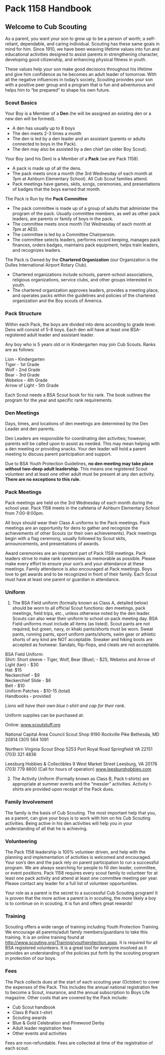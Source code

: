 # Pack 1158 Handbook

## Welcome to Cub Scouting

As a parent, you want your son to grow up to be a person of worth; a
self-reliant, dependable, and caring individual. Scouting has these same goals
in mind for him. Since 1910, we have been weaving lifetime values into fun and
educational activities designed to assist parents in strengthening character,
developing good citizenship, and enhancing physical fitness in youth.

These values help your son make good decisions throughout his lifetime and give
him confidence as he becomes an adult leader of tomorrow. With all the negative
influences in today’s society, Scouting provides your son with a positive peer
group and a program that is fun and adventurous and helps him to “be prepared”
to shape his own future.

### Scout Basics

Your Boy is a Member of a **Den** (he will be assigned an existing den or a new
den will be formed).

- A den has usually up to 8 boys
- The den meets 2-3 times a month
- The den is led by a den leader and an assistant (parents or adults connected
  to boys in the Pack).
- The den may also be assisted by a den chief (an older Boy Scout).

Your Boy (and his Den) is a Member of a **Pack** (we are Pack 1158).

- A pack is made up of all the dens.
- The pack meets once a month (the 3rd Wednesday of each month at 7pm at
  Ashburn Elementary School). All Cub Scout families attend.
- Pack meetings have games, skits, songs, ceremonies, and presentations of
  badges that the boys earned that month.

The Pack is Run by the **Pack Committee** 

- The pack committee is made up of a group of adults that administer the
  program of the pack. Usually committee members, as well as other pack
  leaders, are parents or family of boys in the pack.
- The committee meets once month (1st Wednesday of each month at 7pm at AES).
- The committee is led by a Committee Chairperson.
- The committee selects leaders, performs record keeping, manages pack
  finances, orders badges, maintains pack equipment, helps train leaders, and
  recognizes leaders.

The Pack is Owned by the **Chartered Organization** (our Organization is the
Dulles International Airport Rotary Club).

- Chartered organizations include schools, parent-school associations,
  religious organizations, service clubs, and other groups interested in
  youth.
- The chartered organization approves leaders, provides a meeting place, and
  operates packs within the guidelines and policies of the chartered
  organization and the Boy scouts of America.

### Pack Structure

Within each Pack, the boys are divided into dens according to grade level. Dens
will consist of 5-8 boys. Each den will have at least one BSA-registered adult
leader and assistant leader.

Any boy who is 5 years old or in Kindergarten may join Cub Scouts. Ranks are as
follows:

Lion - Kindergarten</br>
Tiger - 1st Grade</br>
Wolf - 2nd Grade</br>
Bear - 3rd Grade</br>
Webelos - 4th Grade</br>
Arrow of Light - 5th Grade</br>

Each Scout needs a BSA Scout book for his rank. The book outlines the program
for the year and specific rank requirements.

### Den Meetings 

Days, times, and locations of den meetings are determined by the Den Leader and
den parents.

Den Leaders are responsible for coordinating den activities; however, parents
will be called upon to assist as needed. This may mean helping with a den
meeting or providing snacks. Your den leader will hold a parent meeting to
discuss parent participation and support.

Due to BSA Youth Protection Guidelines, **no den meeting may take place without
two-deep adult leadership**. This means one registered Scout volunteer and at
least one other adult must be present at any den activity. **There are no
exceptions to this rule.**

### Pack Meetings

Pack meetings are held on the 3rd Wednesday of each month during the school
year. Pack 1158 meets in the cafeteria of Ashburn Elementary School from
7:00-8:00pm.

All boys should wear their Class A uniforms to the Pack meetings. Pack meetings
are an opportunity for dens to gather and recognize the achievements of other
Scouts (or their own achievements). Pack meetings begin with a flag ceremony,
usually followed by Scout skits, announcements, and presentations of awards.

Award ceremonies are an important part of Pack 1158 meetings. Pack leaders
strive to make rank ceremonies as memorable as possible. Please make every
effort to ensure your son’s and your attendance at these meetings. Family
attendance is also encouraged at Pack meetings. Boys love to get awards and to
be recognized in front of their family. Each Scout must have at least one
parent or guardian in attendance.

### Uniform

1. The BSA Field uniform (formally known as Class A, detailed below) should be
worn to all official Scout functions: den meetings, pack meetings, field trips,
etc., unless otherwise noted by the den leader. Scouts can also wear their
uniform to school on pack meeting day. BSA Field uniforms must include all
items (as listed). Scout pants are not required, but green, navy, or khaki
pants/shorts must be worn. Sweat pants, running pants, sport uniform
pants/shorts, swim gear or athletic shorts of any kind are NOT acceptable.
Sneaker and hiking boots are accepted as footwear. Sandals, flip-flops, and
cleats are not acceptable.

BSA Field Uniform:</br>
Shirt: Short sleeve - Tiger, Wolf, Bear (Blue); - $25, Webelos and Arrow of
Light (tan) - $30</br>
Hat: $15</br>
Neckerchief - $9</br>
Neckerchief Slide - $6</br>
Belt - $10</br>
Uniform Patches - $10-15 (total)</br>
Handbooks - provided</br>

*Lions will have their own blue t-shirt and cap for their rank.*

Uniform supplies can be purchased at:

Online: www.scoutstuff.org 

National Capital Area Council Scout Shop
9190 Rockville Pike
Bethesda, MD 20814
(301) 564 1091

Northern Virginia Scout Shop
5253 Port Royal Road
Springfield VA 22151
(703) 321 4836

Leesburg Hobbies & Collectibles 
9 West Market Street
Leesburg, VA 20176
(703) 779 8600 (Call for hours of operation)
www.leesburghobbies.com

2. The Activity Uniform (Formally known as Class B, Pack t-shirts) are
appropriate at summer events and the “messier” activities. Activity t-shirts
are provided upon receipt of the Pack dues.

### Family Involvement

The family is the basis of Cub Scouting. The most important help that you, as a
parent, can give your boys is to work with him on his Cub Scouting activities.
Being active in his den activities will help you in your understanding of all
that he is achieving.


### Volunteering

The Pack 1158 leadership is 100% volunteer driven, and help with the planning
and implementation of activities is welcomed and encouraged. Your son’s den and
the pack rely on parent participation to run a successful program. We are
always searching for people to fill den leader, committee, or event positions.
Pack 1158 requires every scout family to volunteer for at least one pack
activity and attend at least one committee meeting per year. Please contact any
leader for a full list of volunteer opportunities. 

Your role as a parent is the secret to a successful Cub Scouting program! It is
proven that the more active a parent is in scouting, the more likely a boy is
to continue on in scouting. It is fun and offers great rewards!

### Training

Scouting offers a wide range of training including Youth Protection Training.
We encourage all parents/adult family members/guardians to take this training.
It is an online training found at
http://www.scouting.org/Training/youthprotection.aspx. It is required for all
BSA registered volunteers. It is a great tool for everyone involved as it
provides an understanding of the policies put forth by the scouting program in
protection of our boys.

### Fees 

The Pack collects dues at the start of each scouting year (October) to cover
the expenses of the Pack. This includes the annual national registration fee to
become a Scout, insurance, and the annual subscription to Boys Life magazine.
Other costs that are covered by the Pack include:

- Cub Scout handbook
- Class B Pack t-shirt
- Scouting awards
- Blue & Gold Celebration and Pinewood Derby
- Adult leader registration fees
- Other events and activities

Fees are non-refundable. Fees are collected at time of the registration of each
scout.

